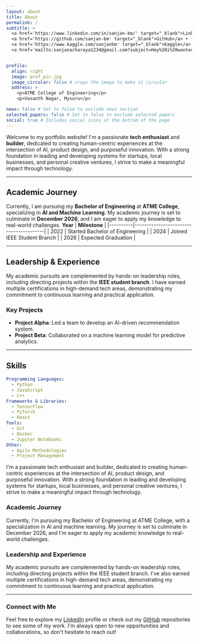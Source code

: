 ```yaml
---
layout: about
title: About
permalink: /
subtitle: >
  <a href='https://www.linkedin.com/in/sanjan-bm/' target="_blank">LinkedIn</a> •
  <a href='https://github.com/sanjan-bm' target="_blank">GitHub</a> •
  <a href='https://www.kaggle.com/sanjanbm' target="_blank">Kaggle</a> •
  <a href='mailto:sanjanacharaya1234@gmail.com?subject=Hey%20i%20wanted%20to%20talk%20to%20you' target="_blank">Mail me</a>


profile:
  align: right
  image: prof_pic.jpg
  image_circular: false # crops the image to make it circular
  address: >
    <p>ATME College of Engineering</p>
    <p>Vasanth Nagar, Mysuru</p>

news: false # Set to false to exclude news section
selected_papers: false # Set to false to exclude selected papers
social: true # Includes social icons at the bottom of the page
---
```



Welcome to my portfolio website! I'm a passionate **tech enthusiast** and **builder**, dedicated to creating human-centric experiences at the intersection of AI, product design, and purposeful innovation. With a strong foundation in leading and developing systems for startups, local businesses, and personal creative ventures, I strive to make a meaningful impact through technology.

---

## **Academic Journey**

Currently, I am pursuing my **Bachelor of Engineering** at **ATME College**, specializing in **AI and Machine Learning**. My academic journey is set to culminate in **December 2026**, and I am eager to apply my knowledge to real-world challenges.
   **Year** | **Milestone**                          |
 |----------|----------------------------------------|
 | 2022     | Started Bachelor of Engineering       |
 | 2024     | Joined IEEE Student Branch            |
 | 2026     | Expected Graduation                    |

---

## **Leadership & Experience**

My academic pursuits are complemented by hands-on leadership roles, including directing projects within the **IEEE student branch**. I have earned multiple certifications in high-demand tech areas, demonstrating my commitment to continuous learning and practical application.

### **Key Projects**

- **Project Alpha**: Led a team to develop an AI-driven recommendation system.
- **Project Beta**: Collaborated on a machine learning model for predictive analytics.

---

## **Skills**

```yaml
Programming Languages:
  - Python
  - JavaScript
  - C++
Frameworks & Libraries:
  - TensorFlow
  - PyTorch
  - React
Tools:
  - Git
  - Docker
  - Jupyter Notebooks
Other:
  - Agile Methodologies
  - Project Management
```

I'm a passionate tech enthusiast and builder, dedicated to creating human-centric experiences at the intersection of AI, product design, and purposeful innovation. With a strong foundation in leading and developing systems for startups, local businesses, and personal creative ventures, I strive to make a meaningful impact through technology.

### Academic Journey

Currently, I'm pursuing my Bachelor of Engineering at ATME College, with a specialization in AI and machine learning. My journey is set to culminate in December 2026, and I'm eager to apply my academic knowledge to real-world challenges.

### Leadership and Experience

My academic pursuits are complemented by hands-on leadership roles, including directing projects within the IEEE student branch. I've also earned multiple certifications in high-demand tech areas, demonstrating my commitment to continuous learning and practical application.

---

### Connect with Me

Feel free to explore my [LinkedIn](https://www.linkedin.com/in/sanjan-bm/) profile or check out my [GitHub](https://github.com/sanjan-bm) repositories to see some of my work. I'm always open to new opportunities and collaborations, so don't hesitate to reach out!


